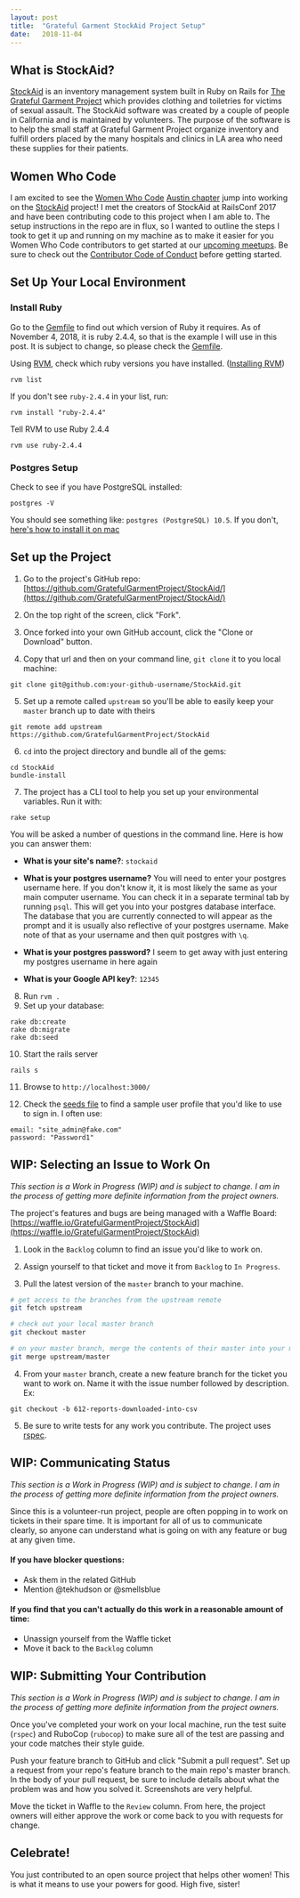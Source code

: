 ```yaml
---
layout: post
title:  "Grateful Garment StockAid Project Setup"
date:   2018-11-04
---
```


## What is StockAid?
[StockAid](https://github.com/GratefulGarmentProject/StockAid/) is an inventory management system built in Ruby on Rails for [The Grateful Garment Project](https://gratefulgarment.org/) which provides clothing and toiletries for victims of sexual assault. The StockAid software was created by a couple of people in California and is maintained by volunteers. The purpose of the software is to help the small staff at Grateful Garment Project organize inventory and fulfill orders placed by the many hospitals and clinics in LA area who need these supplies for their patients.

## Women Who Code
I am excited to see the [Women Who Code](https://www.womenwhocode.com/) [Austin chapter](https://www.meetup.com/Women-Who-Code-Austin/) jump into working on the [StockAid](https://github.com/GratefulGarmentProject/StockAid/) project! I met the creators of StockAid at RailsConf 2017 and have been contributing code to this project when I am able to. The setup instructions in the repo are in flux, so I wanted to outline the steps I took to get it up and running on my machine as to make it easier for you Women Who Code contributors to get started at our [upcoming meetups](https://www.meetup.com/Women-Who-Code-Austin/events/). Be sure to check out the [Contributor Code of Conduct](https://github.com/GratefulGarmentProject/StockAid/blob/master/CODE_OF_CONDUCT.md) before getting started.

## Set Up Your Local Environment

### Install Ruby
Go to the [Gemfile](https://github.com/GratefulGarmentProject/StockAid/blob/master/Gemfile) to find out which version of Ruby it requires. As of November 4, 2018, it is ruby 2.4.4, so that is the example I will use in this post. It is subject to change, so please check the [Gemfile](https://github.com/GratefulGarmentProject/StockAid/blob/master/Gemfile).

Using [RVM](https://rvm.io/), check which ruby versions you have installed. ([Installing RVM](https://rvm.io/rvm/install))
```
rvm list
```
If you don't see `ruby-2.4.4` in your list, run:
```
rvm install "ruby-2.4.4"
```
Tell RVM to use Ruby 2.4.4
```
rvm use ruby-2.4.4
```

### Postgres Setup
Check to see if you have PostgreSQL installed:
```
postgres -V
```
You should see something like: `postgres (PostgreSQL) 10.5`. If you don't, [here's how to install it on mac](https://www.codementor.io/engineerapart/getting-started-with-postgresql-on-mac-osx-are8jcopb)

## Set up the Project

1) Go to the project's GitHub repo: [https://github.com/GratefulGarmentProject/StockAid/](https://github.com/GratefulGarmentProject/StockAid/)

2) On the top right of the screen, click "Fork".

3) Once forked into your own GitHub account, click the "Clone or Download" button.

4) Copy that url and then on your command line, `git clone` it to you local machine:
```
git clone git@github.com:your-github-username/StockAid.git
```
5) Set up a remote called `upstream` so you'll be able to easily keep your `master` branch up to date with theirs
```
git remote add upstream https://github.com/GratefulGarmentProject/StockAid
```
6) `cd` into the project directory and bundle all of the gems:
```
cd StockAid
bundle-install
```
7) The project has a CLI tool to help you set up your environmental variables. Run it with:
```
rake setup
```
You will be asked a number of questions in the command line. Here is how you can answer them:

- **What is your site's name?**: `stockaid`

- **What is your postgres username?**
You will need to enter your postgres username here. If you don't know it, it is most likely the same as your main computer username. You can check it in a separate terminal tab by running `psql`. This will get you into your postgres database interface. The database that you are currently connected to will appear as the prompt and it is usually also reflective of your postgres username. Make note of that as your username and then quit postgres with `\q`.

- **What is your postgres password?**
I seem to get away with just entering my postgres username in here again
- **What is your Google API key?**: `12345`

8) Run `rvm .`
9) Set up your database:
  ```
  rake db:create
  rake db:migrate
  rake db:seed
  ```
10) Start the rails server
  ```
  rails s
  ```
11) Browse to `http://localhost:3000/`

12) Check the [seeds file](https://github.com/GratefulGarmentProject/StockAid/blob/master/db/seeds.rb#L32) to find a sample user profile that you'd like to use to sign in. I often use:
```
email: "site_admin@fake.com"
password: "Password1"
```

## WIP: Selecting an Issue to Work On
_This section is a Work in Progress (WIP) and is subject to change. I am in the process of getting more definite information from the project owners._

The project's features and bugs are being managed with a Waffle Board: [https://waffle.io/GratefulGarmentProject/StockAid](https://waffle.io/GratefulGarmentProject/StockAid)

1) Look in the `Backlog` column to find an issue you'd like to work on.

2) Assign yourself to that ticket and move it from `Backlog` to `In Progress`.

3) Pull the latest version of the `master` branch to your machine.

```bash
# get access to the branches from the upstream remote
git fetch upstream

# check out your local master branch
git checkout master

# on your master branch, merge the contents of their master into your master
git merge upstream/master
```

4)  From your `master` branch, create a new feature branch for the ticket you want to work on. Name it with the issue number followed by description. Ex:
```
git checkout -b 612-reports-downloaded-into-csv
```
5) Be sure to write tests for any work you contribute. The project uses [rspec](http://rspec.info/).

## WIP: Communicating Status
_This section is a Work in Progress (WIP) and is subject to change. I am in the process of getting more definite information from the project owners._

Since this is a volunteer-run project, people are often popping in to work on tickets in their spare time. It is important for all of us to communicate clearly, so anyone can understand what is going on with any feature or bug at any given time.

#### If you have blocker questions:
- Ask them in the related GitHub
- Mention @tekhudson or @smellsblue

#### If you find that you can't actually do this work in a reasonable amount of time:
- Unassign yourself from the Waffle ticket
- Move it back to the `Backlog` column


## WIP: Submitting Your Contribution
_This section is a Work in Progress (WIP) and is subject to change. I am in the process of getting more definite information from the project owners._

Once you've completed your work on your local machine, run the test suite (`rspec`) and RuboCop (`rubocop`) to make sure all of the test are passing and your code matches their style guide.

Push your feature branch to GitHub and click "Submit a pull request". Set up a request from your repo's feature branch to the main repo's master branch. In the body of your pull request, be sure to include details about what the problem was and how you solved it. Screenshots are very helpful.

Move the ticket in Waffle to the `Review` column. From here, the project owners will either approve the work or come back to you with requests for change.  

## Celebrate!
You just contributed to an open source project that helps other women! This is what it means to use your powers for good. High five, sister!
